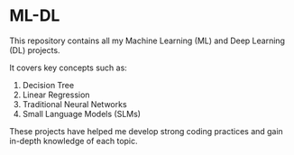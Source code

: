 # ML-DL
This repository contains all my Machine Learning (ML) and Deep Learning (DL) projects.

It covers key concepts such as:
  
  1. Decision Tree
  2. Linear Regression
  3. Traditional Neural Networks
  4. Small Language Models (SLMs)

These projects have helped me develop strong coding practices and gain in-depth knowledge of each topic.

